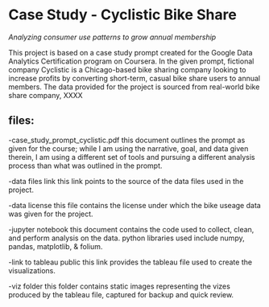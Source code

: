 # Case Study - Cyclistic Bike Share 
_Analyzing consumer use patterns to grow annual membership_

This project is based on a case study prompt created for the Google Data Analytics Certification program on Coursera. In the given prompt, fictional company Cyclistic is a Chicago-based bike sharing company looking to increase profits by converting short-term, casual bike share users to annual members. The data provided for the project is sourced from real-world bike share company, XXXX

## files:
-case_study_prompt_cyclistic.pdf
this document outlines the prompt as given for the course; while I am using the narrative, goal, and data given therein, I am using a different set of tools and pursuing a different analysis process than what was outlined in the prompt.

-data files link
this link points to the source of the data files used in the project.

-data license
this file contains the license under which the bike useage data was given for the project.

-jupyter notebook
this document contains the code used to collect, clean, and perform analysis on the data.
python libraries used include numpy, pandas, matplotlib, & folium.

-link to tableau public
this link provides the tableau file used to create the visualizations.

-viz folder
this folder contains static images representing the vizes produced by the tableau file, captured for backup and quick review.
